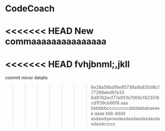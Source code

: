 # CodeCoach
<<<<<<< HEAD
New commaaaaaaaaaaaaaaa
=======
<<<<<<< HEAD
fvhjbnml;,jkll
=======
commit minor details
>>>>>>> 6e28a58bd16e85736a8b830d8c177288ebd97e33
>>>>>>> 6d9782ecf77e951b7069cf823516cd1f39cb66f8
aaa bbbbbbcccccccccddddababaeeee aaaa bbb dddd
asdasdqwrasdasdasdasdasdasdasdasdccccc